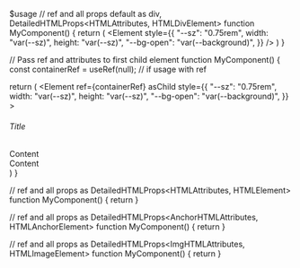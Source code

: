 $usage
// ref and all props default as div, DetailedHTMLProps<HTMLAttributes<HTMLDivElement>, HTMLDivElement>
function MyComponent() {
  return (
    <Element
      style={{
        "--sz": "0.75rem",
        width: "var(--sz)",
        height: "var(--sz)",
        "--bg-open": "var(--background)",
      }}
    />
  )
}

// Pass ref and attributes to first child element
function MyComponent() {
  const containerRef = useRef<HTMLElement>(null); // if usage with ref

  return (
    <Element
      ref={containerRef}
      asChild
      style={{
        "--sz": "0.75rem",
        width: "var(--sz)",
        height: "var(--sz)",
        "--bg-open": "var(--background)",
      }}
    >
      <aside>
        <h6>Title</h6>
        <section>Content</section>
        <section>Content</section>
      </aside>
    </Element>
  )
}


// ref and all props as DetailedHTMLProps<HTMLAttributes<HTMLElement>, HTMLElement>
function MyComponent() {
  return <Element el="nav" />
}

// ref and all props as DetailedHTMLProps<AnchorHTMLAttributes<HTMLAnchorElement>, HTMLAnchorElement>
function MyComponent() {
  return <Element el="a" href="" />
}

// ref and all props as DetailedHTMLProps<ImgHTMLAttributes<HTMLImageElement>, HTMLImageElement>
function MyComponent() {
  return <Element el="img" src="" />
}